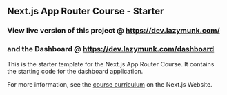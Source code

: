 ## Next.js App Router Course - Starter

### View live version of this project @ https://dev.lazymunk.com/
### and the Dashboard @ https://dev.lazymunk.com/dashboard

This is the starter template for the Next.js App Router Course. It contains the starting code for the dashboard application.

For more information, see the [course curriculum](https://nextjs.org/learn) on the Next.js Website.

